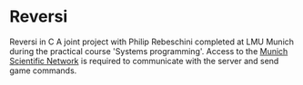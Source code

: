 # Reversi
Reversi in C
A joint project with Philip Rebeschini completed at LMU Munich during the practical course 'Systems programming'. Access to the [Munich Scientific Network](https://www.lrz.de/services/netz/mobil/vpn_en/) is required to communicate with the server and send game commands. 
